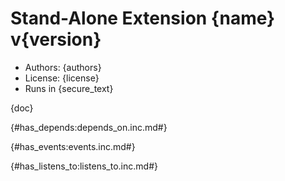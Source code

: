 # Stand-Alone Extension {name} v{version}

* Authors: {authors}
* License: {license}
* Runs in {secure_text}

{doc}

{#has_depends:depends_on.inc.md#}

{#has_events:events.inc.md#}

{#has_listens_to:listens_to.inc.md#}
